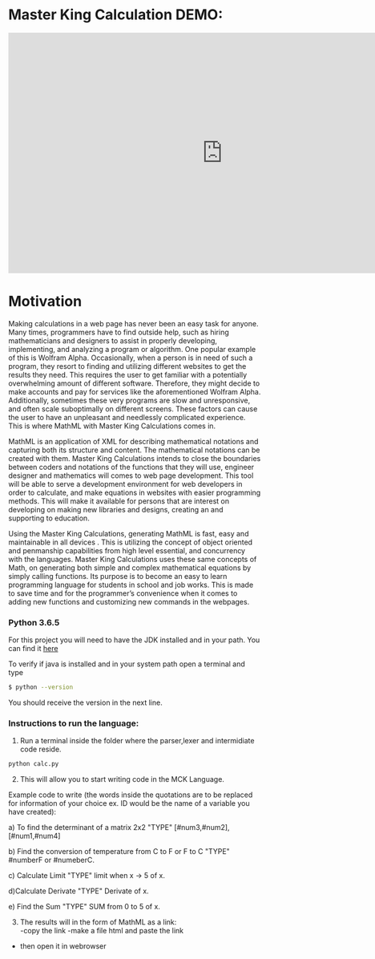 
# Master King Calculation DEMO:
<iframe width="854" height="480" src="https://www.youtube.com/embed/VYOjWnS4cMY" frameborder="0" allow="autoplay; encrypted-media" allowfullscreen></iframe>


# Motivation
Making calculations in a web page has never been an easy task for anyone. Many times, programmers have to find outside help, such as hiring mathematicians and designers to assist in properly developing, implementing, and analyzing a program or algorithm. One popular example of this is Wolfram Alpha. Occasionally, when a person is in need of such a program, they resort to finding and utilizing different websites to get the results they need. This requires the user to get familiar with a potentially overwhelming amount of different software. Therefore, they might decide to make accounts and pay for services like the aforementioned Wolfram Alpha. Additionally, sometimes these very programs are slow and unresponsive, and often scale suboptimally on different screens. These factors can cause the user to have an unpleasant and needlessly complicated experience. This is where MathML with Master King Calculations comes in. 
 
MathML is an application of XML for describing mathematical notations and capturing both its structure and content. The mathematical notations can be created with them. Master King Calculations intends to close the boundaries between coders and notations of the functions that they will use, engineer designer and mathematics  will comes to web page development. This tool will  be able to serve a development environment for web developers in order to calculate, and make equations in websites with easier programming methods. This will make it available for  persons that are interest on developing on making  new libraries and designs,  creating an and supporting to education.
 
Using the Master King Calculations, generating MathML is fast, easy and maintainable in all devices . This is utilizing the concept of object oriented and  penmanship capabilities from high level essential,  and concurrency with the languages. Master King Calculations uses these same concepts of Math, on generating both simple and complex mathematical equations by simply calling functions. Its purpose is to become an easy to learn programming language for students in school and job works. This is made to save time and for the programmer’s convenience when it comes to adding new functions and customizing new commands in the webpages.




### Python 3.6.5
For this project you will need to have the JDK installed and in your path. You can find it  [here](https://www.python.org/downloads/ )

To verify if java is installed and in your system path open a terminal and type
```bash
$ python --version
```
You should receive the version in the next line.





### Instructions to run the language:
1. Run a terminal inside the folder where the parser,lexer and intermidiate code reside.
```bash
python calc.py
```
2. This will allow you to start writing code in the MCK Language.

Example code to write (the words inside the quotations are to be replaced for information of your choice ex. ID would be the name of a variable you have created):

a) To find the determinant of a matrix 2x2 "TYPE" [#num3,#num2],[#num1,#num4] 

b) Find the conversion of temperature from C to F or F to C "TYPE" #numberF or #numeberC.

c) Calculate Limit "TYPE" limit when x -> 5 of x.

d)Calculate Derivate "TYPE" Derivate of x.

e) Find the Sum "TYPE" SUM from 0 to 5 of x.

3. The results  will in the form of MathML as a link:  
  -copy the link
  -make a file html and paste the link 
  - then open it in webrowser
